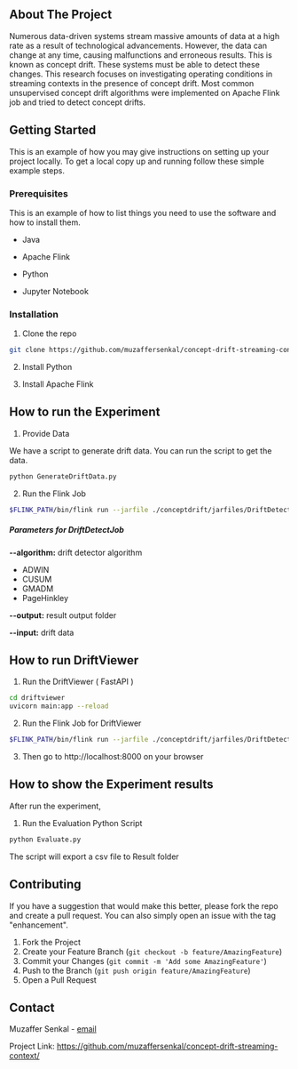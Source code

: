 ## About The Project

Numerous data-driven systems stream massive amounts of data at a high rate as a result of technological advancements.  However, the data can change at any time, causing malfunctions and erroneous results. This is known as concept drift. These systems must be able to detect these changes. This research focuses on investigating operating conditions in streaming contexts in the presence of concept drift. Most common unsupervised concept drift algorithms were implemented on Apache Flink job and tried to detect concept drifts. 



## Getting Started

This is an example of how you may give instructions on setting up your project locally. To get a local copy up and running follow these simple example steps.


### Prerequisites

This is an example of how to list things you need to use the software and how to install them.

-   Java 

-   Apache Flink

-   Python

-   Jupyter Notebook

### Installation

1.  Clone the repo

``` sh
git clone https://github.com/muzaffersenkal/concept-drift-streaming-context
```
2. Install Python

3. Install Apache Flink

## How to run the Experiment

1. Provide Data

We have a script to generate drift data. You can run the script to get the data.

``` sh
python GenerateDriftData.py 
```

2. Run the Flink Job

```sh
$FLINK_PATH/bin/flink run --jarfile ./conceptdrift/jarfiles/DriftDetectJob.jar --algorithm ADWIN --output Result/ --input Data/data_drift_20.csv
```

##### Parameters for DriftDetectJob

**--algorithm:** drift detector algorithm
- ADWIN
- CUSUM
- GMADM
- PageHinkley

**--output:** result output folder

**--input:** drift data



## How to run DriftViewer

1.  Run the DriftViewer ( FastAPI )

``` sh
cd driftviewer
uvicorn main:app --reload
```

2. Run the Flink Job for DriftViewer

```sh
$FLINK_PATH/bin/flink run --jarfile ./conceptdrift/jarfiles/DriftDetectContinuousJob.jar --algorithm ADWIN 
```

3. Then go to http://localhost:8000 on your browser


## How to show the Experiment results

After run the experiment,

1. Run the Evaluation Python Script

``` sh
python Evaluate.py
```

The script will export a csv file to Result folder 




## Contributing

If you have a suggestion that would make this better, please fork the repo and create a pull request. You can also simply open an issue with the tag "enhancement".

1.  Fork the Project
2.  Create your Feature Branch (`git checkout -b feature/AmazingFeature`)
3.  Commit your Changes (`git commit -m 'Add some AmazingFeature'`)
4.  Push to the Branch (`git push origin feature/AmazingFeature`)
5.  Open a Pull Request

## Contact

Muzaffer Senkal - [email](mailto:mzffersenkal@gmail.com)

Project Link: <https://github.com/muzaffersenkal/concept-drift-streaming-context/>
